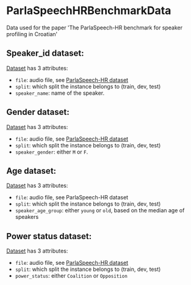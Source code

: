 # ParlaSpeechHRBenchmarkData
Data used for the paper 'The ParlaSpeech-HR benchmark for speaker profiling in Croatian'

## Speaker_id dataset:

[Dataset](speaker_id.jsonl) has 3 attributes:

* `file`: audio file, see [ParlaSpeech-HR dataset](https://www.clarin.si/repository/xmlui/handle/11356/1494)
* `split`: which split the instance belongs to (train, dev, test)
* `speaker_name`: name of the speaker.
## Gender dataset:

[Dataset](gender.jsonl) has 3 attributes:

* `file`: audio file, see [ParlaSpeech-HR dataset](https://www.clarin.si/repository/xmlui/handle/11356/1494)
* `split`: which split the instance belongs to (train, dev, test)
* `speaker_gender`: either `M` or `F`.



## Age dataset:

[Dataset](age.jsonl) has 3 attributes:

* `file`: audio file, see ParlaSpeech-HR dataset
* `split`: which split the instance belongs to (train, dev, test)
* `speaker_age_group`: either `young` or `old`, based on the median age of speakers

## Power status dataset:

[Dataset](power_status.jsonl) has 3 attributes:

* `file`: audio file, see [ParlaSpeech-HR dataset](https://www.clarin.si/repository/xmlui/handle/11356/1494)
* `split`: which split the instance belongs to (train, dev, test)
* `power_status`: either `Coalition` or `Opposition`
